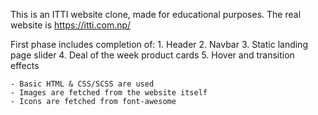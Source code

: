 This is an ITTI website clone, made for educational purposes.
The real website is https://itti.com.np/

<!-- prettier-ignore -->
First phase includes completion of: 
    1. Header
    2. Navbar
    3. Static landing page slider
    4. Deal of the week product cards
    5. Hover and transition effects

    - Basic HTML & CSS/SCSS are used
    - Images are fetched from the website itself
    - Icons are fetched from font-awesome
